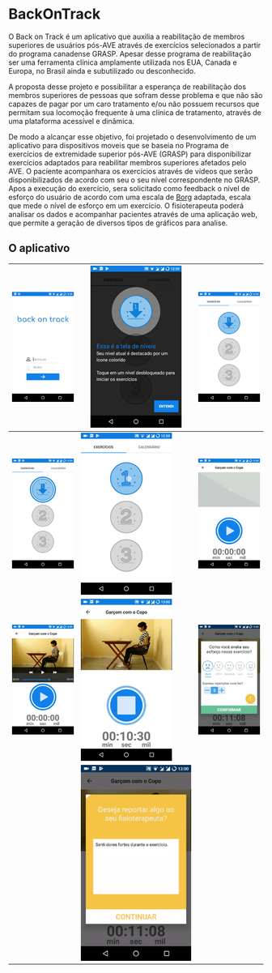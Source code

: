 # BackOnTrack
O Back on Track é um aplicativo que auxilia a reabilitação de membros superiores de usuários pós-AVE através de exercícios selecionados a partir do programa canadense GRASP. Apesar desse programa de reabilitação ser uma ferramenta clínica amplamente utilizada nos EUA, Canada e Europa, no Brasil ainda e subutilizado ou desconhecido.

A proposta desse projeto e possibilitar a esperança de reabilitação dos membros superiores de pessoas que sofram desse problema e que não são capazes de pagar por um caro tratamento e/ou não possuem recursos que permitam sua locomoção frequente à uma clínica de tratamento, através de uma plataforma acessível e dinâmica.

De modo a alcançar esse objetivo, foi projetado o desenvolvimento de um aplicativo para dispositivos moveis que se baseia no Programa de exercícios de extremidade superior pós-AVE (GRASP) para disponibilizar exercícios adaptados para reabilitar membros superiores afetados pelo AVE. O paciente acompanhara os exercícios através de vídeos que serão disponibilizados de acordo com seu o seu nível correspondente no
GRASP. Apos a execução do exercício, sera solicitado como feedback o nível de esforço do usuário de acordo com uma escala de [Borg](https://pt.wikipedia.org/wiki/Escala_de_Borg) adaptada, escala que mede o nível de esforço em um exercício. O fisioterapeuta poderá analisar os dados e acompanhar pacientes através de uma aplicação web, que permite a geração de diversos tipos de gráficos para analise.

## O aplicativo
| ![Login Screen](https://github.com/SamuelIGT/BackOnTrack/blob/master/Screens/Login.gif?raw=true) | ![Showcase Screen](https://github.com/SamuelIGT/BackOnTrack/blob/master/Screens/Showcase%20Screen.gif?raw=true) | ![Download Level Screen](https://github.com/SamuelIGT/BackOnTrack/blob/master/Screens/Download%20Level.gif?raw=true) |
|--|--|--|
| ![Download Level Animation](https://github.com/SamuelIGT/BackOnTrack/blob/master/Screens/Download%20Level%20Animation.gif?raw=true) | ![Objects Screen](https://github.com/SamuelIGT/BackOnTrack/blob/master/Screens/Objects.gif?raw=true) | ![Exercise Video Player](https://github.com/SamuelIGT/BackOnTrack/blob/master/Screens/Video%20Player.gif?raw=true) |
|![Chronometer](https://github.com/SamuelIGT/BackOnTrack/blob/master/Screens/Chronometer.gif?raw=true)|![Feedback Screen](https://github.com/SamuelIGT/BackOnTrack/blob/master/Screens/Feedback%20Screen.gif?raw=true)|![Alert Screen](https://github.com/SamuelIGT/BackOnTrack/blob/master/Screens/Alert%20Screen.gif?raw=true)|
|  | ![Feedback End Screen](https://github.com/SamuelIGT/BackOnTrack/blob/master/Screens/Feedback%20(FINISH).gif?raw=true) |  |










